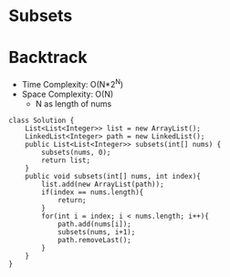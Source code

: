 # Subsets

# Backtrack

- Time Complexity: O(N\*2<sup>N</sup>)
- Space Complexity: O(N)
  - N as length of nums

```
class Solution {
    List<List<Integer>> list = new ArrayList();
    LinkedList<Integer> path = new LinkedList();
    public List<List<Integer>> subsets(int[] nums) {
        subsets(nums, 0);
        return list;
    }
    public void subsets(int[] nums, int index){
        list.add(new ArrayList(path));
        if(index == nums.length){
            return;
        }
        for(int i = index; i < nums.length; i++){
            path.add(nums[i]);
            subsets(nums, i+1);
            path.removeLast();
        }
    }
}
```
